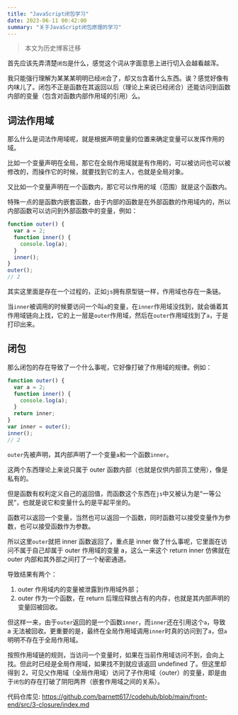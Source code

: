 ```yaml
---
title: "JavaScript闭包学习"
date: 2023-06-11 00:42:00
summary: "关于JavaScript闭包原理的学习"
---
```


> 本文为历史博客迁移

首先应该先弄清楚`闭包`是什么，感觉这个词从字面意思上进行切入会越看越浑。

我只能强行理解为某某某明明已经`闭`合了，却又`包`含着什么东西。诶？感觉好像有内味儿了。闭包不正是函数在其返回以后（理论上来说已经闭合）还能访问到函数内部的变量（包含对函数内部作用域的引用）么。

## 词法作用域

那么什么是词法作用域呢，就是根据声明变量的位置来确定变量可以发挥作用的域。

比如一个变量声明在全局，那它在全局作用域就是有作用的，可以被访问也可以被修改的，而操作它的时候，就要找到它的主人，也就是全局对象。

又比如一个变量声明在一个函数内，那它可以作用的域（范围）就是这个函数内。

特殊一点的是函数内嵌套函数，由于内部的函数是在外部函数的作用域内的，所以内部函数可以访问到外部函数中的变量，例如：

```js
function outer() {
  var a = 2;
  function inner() {
    console.log(a);
  }
  inner();
}
outer();
// 2
```

其实这里面是存在一个过程的，正如`js`拥有原型链一样，作用域也存在一条链。

当`inner`被调用的时候要访问一个叫`a`的变量，在`inner`作用域没找到，就会循着其作用域链向上找，它的上一层是`outer`作用域，然后在`outer`作用域找到了`a`，于是打印出来。

## 闭包

那么闭包的存在导致了一个什么事呢，它好像打破了作用域的规律。例如：

```js
function outer() {
  var a = 2;
  function inner() {
    console.log(a);
  }
  return inner;
}
var inner = outer();
inner();
// 2
```

`outer`先被声明，其内部声明了一个变量`a`和一个函数`inner`。

这两个东西理论上来说只属于 outer 函数内部（也就是仅供内部员工使用），像是私有的。

但是函数有权利定义自己的返回值，而函数这个东西在`js`中又被认为是“一等公民”，也就是说它和变量什么的是平起平坐的。

函数可以返回一个变量，当然也可以返回一个函数，同时函数可以接受变量作为参数，也可以接受函数作为参数。

所以这里`outer`就把 inner 函数返回了，重点是 inner 做了什么事呢，它里面在访问不属于自己却属于 outer 作用域的变量 a，这么一来这个 return inner 仿佛就在 outer 内部和其外部之间打了一个秘密通道。

导致结果有两个：
1. outer 作用域内的变量被泄露到作用域外部；
2. outer 作为一个函数，在 return 后理应释放占有的内存，也就是其内部声明的变量回被回收。

但这样一来，由于`outer`返回的是一个函数`inner`，而`inner`还在引用这个`a`，导致 a 无法被回收。更重要的是，最终在全局作用域调用`inner`时真的访问到了`a`，但`a`明明不存在于全局作用域。

按照作用域链的规则，当访问一个变量时，如果在当前作用域访问不到，会向上找。但此时已经是全局作用域，如果找不到就应该返回 undefined 了。但这里却得到 2，可见父作用域（全局作用域）访问了子作用域（outer）的变量，即是由于`闭包`的存在打破了阴阳两界（嵌套作用域之间的关系）。

代码仓库见: https://github.com/barnett617/codehub/blob/main/front-end/src/3-closure/index.md